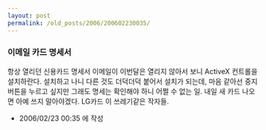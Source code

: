 ```yaml
---
layout: post
permalink: /old_posts/2006/200602230035/
---
```


### 이메일 카드 명세서

항상 열리던 신용카드 명세서 이메일이 이번달은 열리지 않아서 보니 ActiveX 컨트롤을 설치하란다.
설치하고 나니 다른 것도 더덕더덕 붙어서 설치가 되는데, 마음 같아선 중지 버튼을 누르고 싶지만 그래도 명세는 확인해야 하니 어쩔 수 없는 일.
내일 새 카드 나오면 아예 쓰지 말아야겠다. LG카드 이 쓰레기같은 작자들.




- 2006/02/23 00:35 에 작성